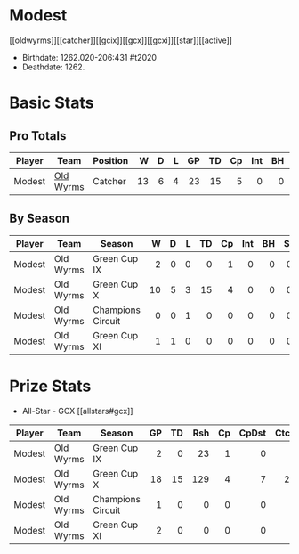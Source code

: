 # Modest

[[oldwyrms]][[catcher]][[gcix]][[gcx]][[gcxi]][[star]][[active]]

* Birthdate: 1262.020-206:431 #t2020
* Deathdate: 1262.

# Basic Stats

## Pro Totals

| Player           | Team        | Position      | W | D | L | GP | TD | Cp | Int | BH | SI | Ki | MVP | SPP |
|------------------|-------------|---------------|--:|--:|--:|---:|---:|---:|----:|---:|---:|---:|----:|----:|
| Modest | [Old Wyrms](../teams/oldwyrms) | Catcher  |   13 |    6 |    4 |   23 |   15 |    5 |    0 |    0 |    0 |    0 |    4 |   70 |


## By Season

| Player | Team         | Season          | W | D | L | TD | Cp | Int | BH | SI | Ki | MVP | SPP |
|--------|--------------|-----------------|--:|--:|--:|---:|---:|----:|---:|---:|---:|----:|----:|
| Modest | Old Wyrms | Green Cup IX      |    2 |    0 |    0 |    0 |    1 |    0 |    0 |    0 |    0 |    1 |    6 |
| Modest | Old Wyrms | Green Cup X       |   10 |    5 |    3 |   15 |    4 |    0 |    0 |    0 |    0 |    2 |   59 |
| Modest | Old Wyrms | Champions Circuit |    0 |    0 |    1 |    0 |    0 |    0 |    0 |    0 |    0 |    1 |    5 |
| Modest | Old Wyrms | Green Cup XI      |    1 |    1 |    0 |    0 |    0 |    0 |    0 |    0 |    0 |    0 |    0 |


# Prize Stats

* All-Star - GCX [[allstars#gcx]]

| Player | Team         | Season          | GP | TD | Rsh | Cp | CpDst | Ctch | Int | Cas | Blk | Sck | MVP | SPP |
|--------|--------------|-----------------|---:|---:|----:|---:|------:|-----:|----:|----:|----:|----:|----:|----:|
| Modest | Old Wyrms | Green Cup IX      |  2 |    0 |   23 |    1 |     0 |    2 |    0 |    0 |    2 |    0 |    1 |    6 |
| Modest | Old Wyrms | Green Cup X       | 18 |   15 |  129 |    4 |     7 |   20 |    0 |    0 |   53 |    0 |    2 |   59 |
| Modest | Old Wyrms | Champions Circuit |  1 |    0 |    0 |    0 |     0 |    0 |    0 |    0 |    0 |    0 |    1 |    5 |
| Modest | Old Wyrms | Green Cup XI      |  2 |    0 |    0 |    0 |     0 |    0 |    0 |    0 |    5 |    2 |    0 |    0 |

